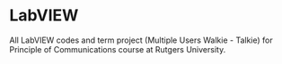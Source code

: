 # LabVIEW

All LabVIEW codes and term project (Multiple Users Walkie - Talkie) for Principle of Communications course at Rutgers University.
